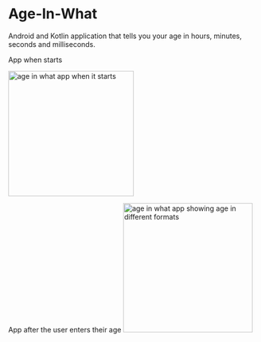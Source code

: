 # Age-In-What
Android and Kotlin application that tells you your age in hours, minutes, seconds and milliseconds. 

App when starts

<img width="252" alt="age in what app when it starts" src="https://user-images.githubusercontent.com/22504100/235938329-97821c5c-d63e-4774-9921-d9f2f31c4dbf.PNG">

App after the user enters their age
<img width="260" alt="age in what app showing age in different formats" src="https://user-images.githubusercontent.com/22504100/235938452-855fb3c2-1560-4f33-942a-597855710847.PNG">
